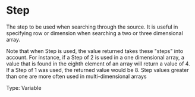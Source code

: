 # Step

The step to be used when searching through the source. It is useful in specifying row or dimension when searching a two or three dimensional array.

Note that when Step is used, the value returned takes these "steps" into account. For instance, if a Step of 2 is used in a one dimensional array, a value that is found in the eighth element of an array will return a value of 4. If a Step of 1 was used, the returned value would be 8. Step values greater than one are more often used in multi-dimensional arrays

Type: Variable
